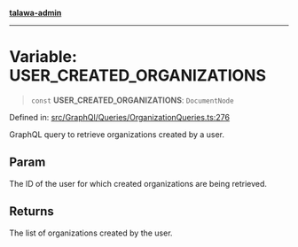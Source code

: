 [**talawa-admin**](../../../../README.md)

***

# Variable: USER\_CREATED\_ORGANIZATIONS

> `const` **USER\_CREATED\_ORGANIZATIONS**: `DocumentNode`

Defined in: [src/GraphQl/Queries/OrganizationQueries.ts:276](https://github.com/MayankJha014/talawa-admin/blob/0dd35cc200a4ed7562fa81ab87ec9b2a6facd18b/src/GraphQl/Queries/OrganizationQueries.ts#L276)

GraphQL query to retrieve organizations created by a user.

## Param

The ID of the user for which created organizations are being retrieved.

## Returns

The list of organizations created by the user.
